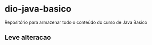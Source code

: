 # dio-java-basico
Repositório para armazenar todo o conteúdo do curso de Java Basico

## Leve alteracao